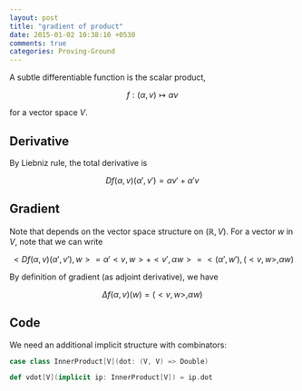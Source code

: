 ```yaml
---
layout: post
title: "gradient of product"
date: 2015-01-02 10:38:10 +0530
comments: true
categories: Proving-Ground
---
```


A subtle differentiable function is the scalar product,

$$f: (\alpha, v) \mapsto \alpha v$$

for a vector space $V$.

## Derivative

By Liebniz rule,  the total derivative is

$$Df(\alpha, v)(\alpha', v') = \alpha v' + \alpha' v$$

## Gradient

Note that depends on the vector space structure on $(\mathbb{R}, V)$. For a vector $w$ in $V$, note that we can write

$$<Df(\alpha, v)(\alpha', v'), w> = \alpha' <v, w> + <v', \alpha w> = <(\alpha', w'), (<v, w>, \alpha w)$$

By definition of gradient (as adjoint derivative), we have

$$\Delta f (\alpha, v)(w) = (<v, w>, \alpha w)$$

## Code

We need an additional implicit structure with combinators:

```scala
case class InnerProduct[V](dot: (V, V) => Double)

def vdot[V](implicit ip: InnerProduct[V]) = ip.dot
```
